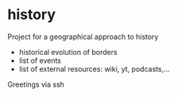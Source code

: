 # history
Project for a geographical approach to history

- historical evolution of borders
- list of events
- list of external resources: wiki, yt, podcasts,...

Greetings via ssh
